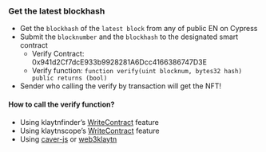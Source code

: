 
### Get the latest blockhash

- Get the `blockhash` of the `latest block` from any of public EN on Cypress
- Submit the `blocknumber` and the `blockhash` to the designated smart contract
  - Verify Contract: 0x941d2Cf7dcE933b9928281A6Dcc4166386747D3E
  - Verify function: ```function verify(uint blocknum, bytes32 hash) public returns (bool)```
- Sender who calling the verify by transaction will get the NFT!

#### How to call the verify function?
  - Using klaytnfinder’s [WriteContract](https://www.klaytnfinder.io/account/0x941d2cf7dce933b9928281a6dcc4166386747d3e?tabId=contract&subTabId=writeContract) feature
  - Using klaytnscope’s [WriteContract](https://scope.klaytn.com/account/0x941d2Cf7dcE933b9928281A6Dcc4166386747D3E?tabId=contractCode) feature
  - Using [caver-js](https://www.npmjs.com/package/caver-js) or [web3klaytn](https://github.com/klaytn/web3klaytn)
